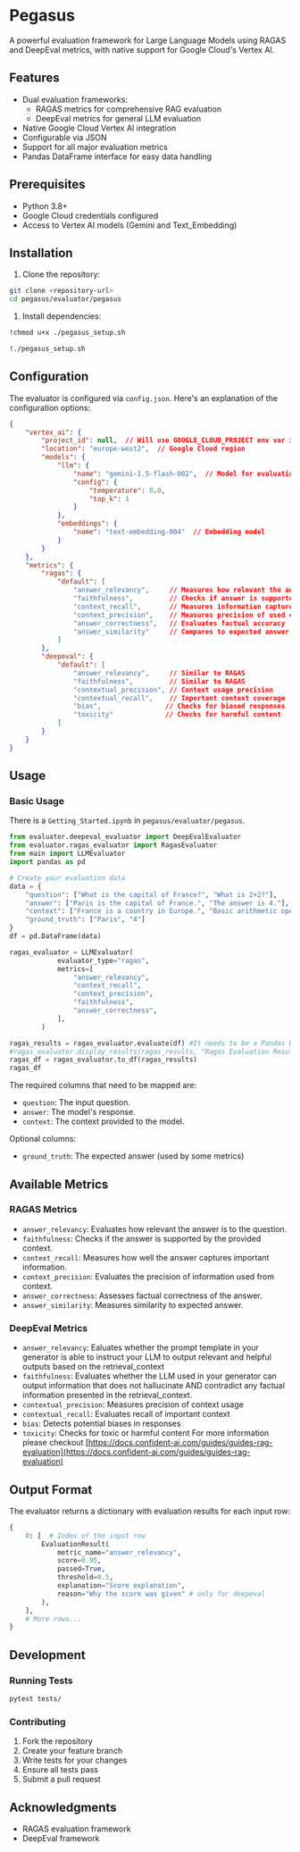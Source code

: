 # Pegasus

A powerful evaluation framework for Large Language Models using RAGAS and DeepEval metrics, with native support for Google Cloud's Vertex AI.

## Features

- Dual evaluation frameworks:
  - RAGAS metrics for comprehensive RAG evaluation
  - DeepEval metrics for general LLM evaluation
- Native Google Cloud Vertex AI integration
- Configurable via JSON
- Support for all major evaluation metrics
- Pandas DataFrame interface for easy data handling

## Prerequisites

- Python 3.8+
- Google Cloud credentials configured
- Access to Vertex AI models (Gemini and Text_Embedding)

## Installation

1. Clone the repository:

```bash
git clone <repository-url>
cd pegasus/evaluator/pegasus
```

1. Install dependencies:

```bash
!chmod u+x ./pegasus_setup.sh
```

```bash
!./pegasus_setup.sh
```

## Configuration

The evaluator is configured via `config.json`. Here's an explanation of the configuration options:

```json
{
    "vertex_ai": {
        "project_id": null,  // Will use GOOGLE_CLOUD_PROJECT env var if null
        "location": "europe-west2",  // Google Cloud region
        "models": {
            "llm": {
                "name": "gemini-1.5-flash-002",  // Model for evaluation
                "config": {
                    "temperature": 0.0,
                    "top_k": 1
                }
            },
            "embeddings": {
                "name": "text-embedding-004"  // Embedding model
            }
        }
    },
    "metrics": {
        "ragas": {
            "default": [
                "answer_relevancy",     // Measures how relevant the answer is
                "faithfulness",         // Checks if answer is supported by context
                "context_recall",       // Measures information capture
                "context_precision",    // Measures precision of used context
                "answer_correctness",   // Evaluates factual accuracy
                "answer_similarity"     // Compares to expected answer
            ]
        },
        "deepeval": {
            "default": [
                "answer_relevancy",     // Similar to RAGAS
                "faithfulness",         // Similar to RAGAS
                "contextual_precision", // Context usage precision
                "contextual_recall",    // Important context coverage
                "bias",                // Checks for biased responses
                "toxicity"             // Checks for harmful content
            ]
        }
    }
}
```

## Usage

### Basic Usage
There is a `Getting_Started.ipynb` in `pegasus/evaluator/pegasus`.
```python
from evaluator.deepeval_evaluator import DeepEvalEvaluator
from evaluator.ragas_evaluator import RagasEvaluator
from main import LLMEvaluator
import pandas as pd

# Create your evaluation data
data = {
    "question": ["What is the capital of France?", "What is 2+2?"],
    "answer": ["Paris is the capital of France.", "The answer is 4."],
    "context": ["France is a country in Europe.", "Basic arithmetic operations."],
    "ground_truth": ["Paris", "4"]
}
df = pd.DataFrame(data)

ragas_evaluator = LLMEvaluator(
            evaluator_type="ragas",
            metrics=[
                "answer_relevancy",
                "context_recall",
                "context_precision",
                "faithfulness",
                "answer_correctness",
            ],
        )

ragas_results = ragas_evaluator.evaluate(df) #It needs to be a Pandas DataFrame
#ragas_evaluator.display_results(ragas_results, "Ragas Evaluation Results")
ragas_df = ragas_evaluator.to_df(ragas_results)
ragas_df
```

The required columns that need to be mapped are:

- `question`: The input question.
- `answer`: The model's response.
- `context`: The context provided to the model.

Optional columns:

- `ground_truth`: The expected answer (used by some metrics)

## Available Metrics

### RAGAS Metrics

- `answer_relevancy`: Evaluates how relevant the answer is to the question.
- `faithfulness`: Checks if the answer is supported by the provided context.
- `context_recall`: Measures how well the answer captures important information.
- `context_precision`: Evaluates the precision of information used from context.
- `answer_correctness`: Assesses factual correctness of the answer.
- `answer_similarity`: Measures similarity to expected answer.

### DeepEval Metrics

- `answer_relevancy`: Ealuates whether the prompt template in your generator is able to instruct your LLM to output relevant and helpful outputs based on the retrieval_context
- `faithfulness`: Evaluates whether the LLM used in your generator can output information that does not hallucinate AND contradict any factual information presented in the retrieval_context.
- `contextual_precision`: Measures precision of context usage
- `contextual_recall`: Evaluates recall of important context
- `bias`: Detects potential biases in responses
- `toxicity`: Checks for toxic or harmful content
For more information please checkout [https://docs.confident-ai.com/guides/guides-rag-evaluation](https://docs.confident-ai.com/guides/guides-rag-evaluation)

## Output Format

The evaluator returns a dictionary with evaluation results for each input row:

```python
{
    0: [  # Index of the input row
        EvaluationResult(
            metric_name="answer_relevancy",
            score=0.95,
            passed=True,
            threshold=0.5,
            explanation="Score explanation",
            reason="Why the score was given" # only for deepeval
        ),
    ],
    # More rows...
}
```

## Development

### Running Tests

```bash
pytest tests/
```

### Contributing

1. Fork the repository
2. Create your feature branch
3. Write tests for your changes
4. Ensure all tests pass
5. Submit a pull request

## Acknowledgments

- RAGAS evaluation framework
- DeepEval framework
